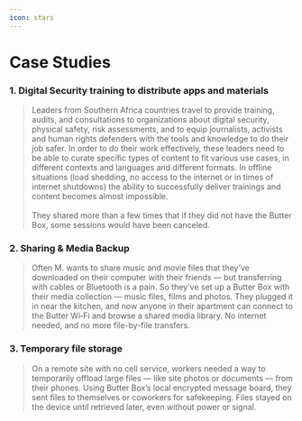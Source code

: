 ```yaml
---
icon: stars
---
```


# Case Studies

### 1. Digital Security training to distribute apps and materials

> Leaders from Southern Africa countries travel to provide training, audits, and consultations to organizations about digital security, physical safety, risk assessments, and to equip journalists, activists and human rights defenders with the tools and knowledge to do their job safer. In order to do their work effectively, these leaders need to be able to curate specific types of content to fit various use cases, in different contexts and languages and different formats. In offline situations (load shedding, no access to the internet or in times of internet shutdowns) the ability to successfully deliver trainings and content becomes almost impossible. \
> \
> They shared more than a few times that if they did not have the Butter Box, some sessions would have been canceled.

### 2. Sharing & Media Backup

> Often M. wants to share music and movie files that they’ve downloaded on their computer with their friends — but transferring with cables or Bluetooth is a pain. So they've set up a Butter Box with their media collection — music files, films and photos. They plugged it in near the kitchen, and now anyone in their apartment can connect to the Butter Wi‑Fi and browse a shared media library. No internet needed, and no more file-by-file transfers.

### 3. Temporary file storage

> On a remote site with no cell service, workers needed a way to temporarily offload large files — like site photos or documents — from their phones. Using Butter Box’s local encrypted message board, they sent files to themselves or coworkers for safekeeping. Files stayed on the device until retrieved later, even without power or signal.
